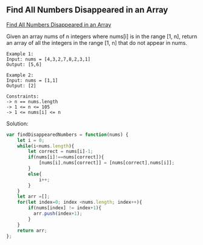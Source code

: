 ## Find All Numbers Disappeared in an Array
[ Find All Numbers Disappeared in an Array ](https://leetcode.com/problems/find-all-numbers-disappeared-in-an-array/)

Given an array nums of n integers where nums[i] is in the range [1, n], return an array of all the integers in the range [1, n] that do not appear in nums.

```
Example 1:
Input: nums = [4,3,2,7,8,2,3,1]
Output: [5,6]

Example 2:
Input: nums = [1,1]
Output: [2]

Constraints:
-> n == nums.length
-> 1 <= n <= 105
-> 1 <= nums[i] <= n
```

Solution:
```js
var findDisappearedNumbers = function(nums) {
    let i = 0;
    while(i<nums.length){
        let correct = nums[i]-1;
        if(nums[i]!==nums[correct]){
            [nums[i],nums[correct]] = [nums[correct],nums[i]];
        }
        else{
            i++;
        }
    }
    let arr =[];
    for(let index=0; index <nums.length; index++){
        if(nums[index] != index+1){
          arr.push(index+1);  
        }
    }
    return arr;
};
```
